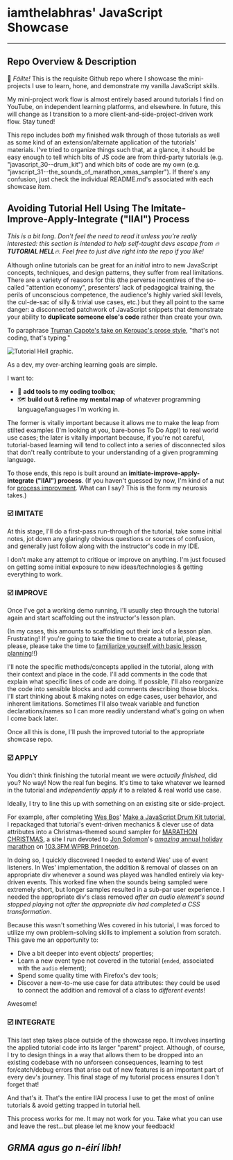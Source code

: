 # iamthelabhras' JavaScript Showcase
<hr>

## Repo Overview & Description

👋 *Fáilte!* This is the requisite Github repo where I showcase the mini-projects I use to learn, hone, and demonstrate my vanilla JavaScript skills.  

My mini-project work flow is almost entirely based around tutorials I find on YouTube, on independent learning platforms, and elsewhere.  In future, this will change as I transition to a more client-and-side-project-driven work flow.  Stay tuned!

This repo includes *both* my finished walk through of those tutorials as well as some kind of an extension/alternate application of the tutorials' materials.  I've tried to organize things such that, at a glance, it should be easy enough to tell which bits of JS code are from third-party tutorials (e.g. "javascript_30--drum_kit") and which bits of code are my own (e.g. "javscript_31--the_sounds_of_marathon_xmas_sampler").  If there's any confusion, just check the individual README.md's associated with each showcase item.

## Avoiding Tutorial Hell Using The Imitate-Improve-Apply-Integrate ("IIAI") Process

*This is a bit long. Don't feel the need to read it unless you're really interested: this section is intended to help self-taught devs escape from 🔥**TUTORIAL HELL**🔥.  Feel free to just dive right into the repo if you like!*

Although online tutorials can be great for an *initial* intro to new JavaScript concepts, techniques, and design patterns, they suffer from real limitations.  There are a variety of reasons for this (the perverse incentives of the so-called "attention economy", presenters' lack of pedagogical training, the perils of unconscious competence, the audience's highly varied skill levels, the cul-de-sac of silly & trivial use cases, etc.) but they all point to the same danger: a disconnected patchwork of JavaScript snippets that demonstrate your ability to **duplicate someone else's code** rather than create your own.  

To paraphrase [Truman Capote's take on Kerouac's prose style](https://quoteinvestigator.com/2015/09/18/typing/), "that's not coding, that's typing."

<img src="https://miro.medium.com/max/1000/1*eCLhg_ry2Mtn93CWwPnWtA.png" alt="Tutorial Hell graphic.">


As a dev, my over-arching learning goals are simple.  

I want to: 

- 🧰 **add tools to my coding toolbox**; 
- 🗺️ **build out & refine my mental map** of whatever programming language/languages I'm working in.  

The former is vitally important because it allows me to make the leap from stilted examples (I'm looking at you, bare-bones To Do App!) to real world use cases; the later is vitally important because, if you're not careful, tutorial-based learning will tend to collect into a series of disconnected silos that don't really contribute to your understanding of a given programming language. 

To those ends, this repo is built around an **imitiate-improve-apply-integrate ("IIAI") process**.  (If you haven't guessed by now, I'm kind of a nut for [process improvment](https://larrymg.me/#ing_system).  What can I say?  This is the form my neurosis takes.)

### ☑️ IMITATE

At this stage, I'll do a first-pass run-through of the tutorial, take some initial notes, jot down any glaringly obvious questions or sources of confusion, and generally just follow along with the instructor's code in my IDE.  

I don't make any attempt to critique or improve on anything.  I'm just focused on getting some initial exposure to new ideas/technologies & getting everything to work.

### ☑️ IMPROVE

Once I've got a working demo running, I'll usually step through the tutorial again and start scaffolding out the instructor's lesson plan.  

(In my cases, this amounts to scaffolding out their *lack* of a lesson plan.  Frustrating!  If you're going to take the time to create a tutorial, please, please, please take the time to [familiarize yourself with basic lesson planning](https://poorvucenter.yale.edu/BackwardDesign)!!)  

I'll note the specific methods/concepts applied in the tutorial, along with their context and place in the code.  I'll add comments in the code that explain what specific lines of code are doing.  If possible, I'll also reorganize the code into sensible blocks and add comments describing those blocks.  I'll start thinking about & making notes on edge cases, user behavior, and inherent limitations.  Sometimes I'll also tweak variable and function declarations/names so I can more readily understand what's going on when I come back later.  

Once all this is done, I'll push the improved tutorial to the appropriate showcase repo.

### ☑️ APPLY

You didn't think finishing the tutorial meant we were *actually finished*, did you?  No way!  Now the real fun begins.  It's time to take whatever we learned in the tutorial and *independently apply it* to a related & real world use case.  

Ideally, I try to line this up with something on an existing site or side-project. 

For example, after completing [Wes Bos](https://twitter.com/wesbos)' [Make a JavaScript Drum Kit tutorial](https://www.youtube.com/watch?v=VuN8qwZoego), I repackaged that tutorial's event-driven mechanics & clever use of data attributes into a Christmas-themed sound sampler for [MARATHON CHRISTMAS](https://marathon.christmas), a site I run devoted to [Jon Solomon](https://twitter.com/jonsolomon)'s [*amazing* annual holiday marathon](https://www.communitynews.org/archives/jon-solomon-brings-wprb-music-marathon-home-for-the-holidays/article_2dc3e312-c74f-5389-9edf-1b54f4e0eb80.html) on [103.3FM WPRB Princeton](https://wprb.com/).  

In doing so, I quickly discovered I needed to extend Wes' use of event listeners.  In Wes' implementation, the addition & removal of classes on an appropriate div whenever a sound was played was handled entirely via key-driven events.  This worked fine when the sounds being sampled were extremely short, but longer samples resulted in a sub-par user experience.  I needed the appropriate div's class removed *after an audio element's sound stopped playing* not *after the appropriate div had completed a CSS transformation*.  

Because this wasn't something Wes covered in his tutorial, I was forced to utilize my own problem-solving skills to implement a solution from scratch.  This gave me an opportunity to:


- Dive a bit deeper into event objects' properties;
- Learn a new event type not covered in the tutorial (`ended`, associated with the `audio` element); 
- Spend some quality time with Firefox's dev tools; 
- Discover a new-to-me use case for data attributes: they could be used to connect the addition and removal of a class to *different events*!  

Awesome!

### ☑️ INTEGRATE

This last step takes place outside of the showcase repo.  It involves inserting the applied tutorial code into its larger "parent" project.  Although, of course, I try to design things in a way that allows them to be dropped into an existing codebase with no unforseen consequences, learning to test for/catch/debug errors that arise out of new features is an important part of every dev's journey.  This final stage of my tutorial process ensures I don't forget that!

 And that's it.  That's the entire IIAI process I use to get the most of online tutorials & avoid getting trapped in tutorial hell.  

This process works for me.  It may not work for you.  Take what you can use and leave the rest...but please let me know your feedback!

## *GRMA agus go n-éirí libh!* 
